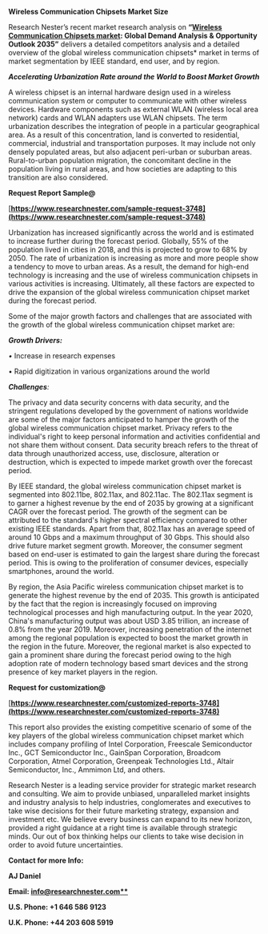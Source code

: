 ﻿**Wireless Communication Chipsets Market Size**

Research Nester’s recent market research analysis on **“[Wireless Communication Chipsets market](https://www.researchnester.com/reports/wireless-communication-chipsets-market/3748): Global Demand Analysis & Opportunity Outlook 2035”** delivers a detailed competitors analysis and a detailed overview of the global wireless communication chipsets* market in terms of market segmentation by IEEE standard, end user, and by region. 

***Accelerating Urbanization Rate around the World to Boost Market Growth***

A wireless chipset is an internal hardware design used in a wireless communication system or computer to communicate with other wireless devices. Hardware components such as external WLAN (wireless local area network) cards and WLAN adapters use WLAN chipsets. The term urbanization describes the integration of people in a particular geographical area. As a result of this concentration, land is converted to residential, commercial, industrial and transportation purposes. It may include not only densely populated areas, but also adjacent peri-urban or suburban areas. Rural-to-urban population migration, the concomitant decline in the population living in rural areas, and how societies are adapting to this transition are also considered.

**Request Report Sample@**

[**https://www.researchnester.com/sample-request-3748](https://www.researchnester.com/sample-request-3748)** 

Urbanization has increased significantly across the world and is estimated to increase further during the forecast period. Globally, 55% of the population lived in cities in 2018, and this is projected to grow to 68% by 2050. The rate of urbanization is increasing as more and more people show a tendency to move to urban areas. As a result, the demand for high-end technology is increasing and the use of wireless communication chipsets in various activities is increasing. Ultimately, all these factors are expected to drive the expansion of the global wireless communication chipset market during the forecast period. 

Some of the major growth factors and challenges that are associated with the growth of the global wireless communication chipset market are:

***Growth Drivers:***

*•* Increase in research expenses

• Rapid digitization in various organizations around the world

***Challenges**:*

The privacy and data security concerns with data security, and the stringent regulations developed by the government of nations worldwide are some of the major factors anticipated to hamper the growth of the global wireless communication chipset market. Privacy refers to the individual's right to keep personal information and activities confidential and not share them without consent. Data security breach refers to the threat of data through unauthorized access, use, disclosure, alteration or destruction, which is expected to impede market growth over the forecast period.

By IEEE standard, the global wireless communication chipset market is segmented into 802.11be, 802.11ax, and 802.11ac. The 802.11ax segment is to garner a highest revenue by the end of 2035 by growing at a significant CAGR over the forecast period. The growth of the segment can be attributed to the standard's higher spectral efficiency compared to other existing IEEE standards. Apart from that, 802.11ax has an average speed of around 10 Gbps and a maximum throughput of 30 Gbps. This should also drive future market segment growth. Moreover, the consumer segment based on end-user is estimated to gain the largest share during the forecast period. This is owing to the proliferation of consumer devices, especially smartphones, around the world.

By region, the Asia Pacific wireless communication chipset market is to generate the highest revenue by the end of 2035. This growth is anticipated by the fact that the region is increasingly focused on improving technological processes and high manufacturing output. In the year 2020, China's manufacturing output was about USD 3.85 trillion, an increase of 0.8% from the year 2019. Moreover, increasing penetration of the internet among the regional population is expected to boost the market growth in the region in the future. Moreover, the regional market is also expected to gain a prominent share during the forecast period owing to the high adoption rate of modern technology based smart devices and the strong presence of key market players in the region.

**Request for customization@**

[**https://www.researchnester.com/customized-reports-3748](https://www.researchnester.com/customized-reports-3748)** 

This report also provides the existing competitive scenario of some of the key players of the global wireless communication chipset market which includes company profiling of Intel Corporation, Freescale Semiconductor Inc., GCT Semiconductor Inc., GainSpan Corporation, Broadcom Corporation, Atmel Corporation, Greenpeak Technologies Ltd., Altair Semiconductor, Inc., Ammimon Ltd,  and others.      

Research Nester is a leading service provider for strategic market research and consulting. We aim to provide unbiased, unparalleled market insights and industry analysis to help industries, conglomerates and executives to take wise decisions for their future marketing strategy, expansion and investment etc. We believe every business can expand to its new horizon, provided a right guidance at a right time is available through strategic minds. Our out of box thinking helps our clients to take wise decision in order to avoid future uncertainties.

**Contact for more Info:**

**AJ Daniel**

**Email: [info@researchnester.com**](mailto:info@researchnester.com)**

**U.S. Phone: +1 646 586 9123** 

**U.K. Phone: +44 203 608 5919**


